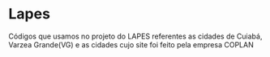 # Lapes
Códigos que usamos no projeto do LAPES referentes as cidades de Cuiabá, Varzea Grande(VG) e as cidades cujo site foi feito pela empresa COPLAN
